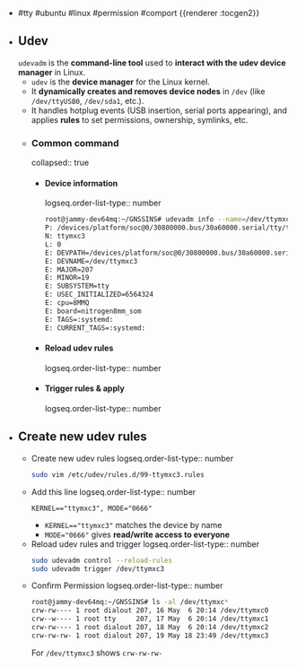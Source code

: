 - #tty #ubuntu #linux #permission #comport
  {{renderer :tocgen2}}
- ## Udev
  `udevadm` is the **command-line tool** used to **interact with the udev device manager** in Linux.
	- `udev` is the **device manager** for the Linux kernel.
	- It **dynamically creates and removes device nodes** in `/dev` (like `/dev/ttyUSB0`, `/dev/sda1`, etc.).
	- It handles hotplug events (USB insertion, serial ports appearing), and applies **rules** to set permissions, ownership, symlinks, etc.
	- ### Common command
	  collapsed:: true
		- #### Device information
		  logseq.order-list-type:: number
		  ```bash
		  root@jammy-dev64mq:~/GNSSINS# udevadm info --name=/dev/ttymxc3
		  P: /devices/platform/soc@0/30800000.bus/30a60000.serial/tty/ttymxc3
		  N: ttymxc3
		  L: 0
		  E: DEVPATH=/devices/platform/soc@0/30800000.bus/30a60000.serial/tty/ttymxc3
		  E: DEVNAME=/dev/ttymxc3
		  E: MAJOR=207
		  E: MINOR=19
		  E: SUBSYSTEM=tty
		  E: USEC_INITIALIZED=6564324
		  E: cpu=8MMQ
		  E: board=nitrogen8mm_som
		  E: TAGS=:systemd:
		  E: CURRENT_TAGS=:systemd:
		  ```
		- #### Reload udev rules
		  logseq.order-list-type:: number
		- #### Trigger rules & apply
		  logseq.order-list-type:: number
- ## Create new udev rules
	- Create new udev rules
	  logseq.order-list-type:: number
	  ```bash
	  sudo vim /etc/udev/rules.d/99-ttymxc3.rules
	  ```
	- Add this line
	  logseq.order-list-type:: number
	  ```plan text
	  KERNEL=="ttymxc3", MODE="0666"
	  ```
		- `KERNEL=="ttymxc3"` matches the device by name
		- `MODE="0666"` gives **read/write access to everyone**
	- Reload udev rules and trigger
	  logseq.order-list-type:: number
	  ```bash
	  sudo udevadm control --reload-rules
	  sudo udevadm trigger /dev/ttymxc3
	  ```
	- Confirm Permission
	  logseq.order-list-type:: number
	  ```bash
	  root@jammy-dev64mq:~/GNSSINS# ls -al /dev/ttymxc*
	  crw-rw---- 1 root dialout 207, 16 May  6 20:14 /dev/ttymxc0
	  crw--w---- 1 root tty     207, 17 May  6 20:14 /dev/ttymxc1
	  crw-rw---- 1 root dialout 207, 18 May  6 20:14 /dev/ttymxc2
	  crw-rw-rw- 1 root dialout 207, 19 May 18 23:49 /dev/ttymxc3
	  ```
	  For `/dev/ttymxc3` shows `crw-rw-rw-`